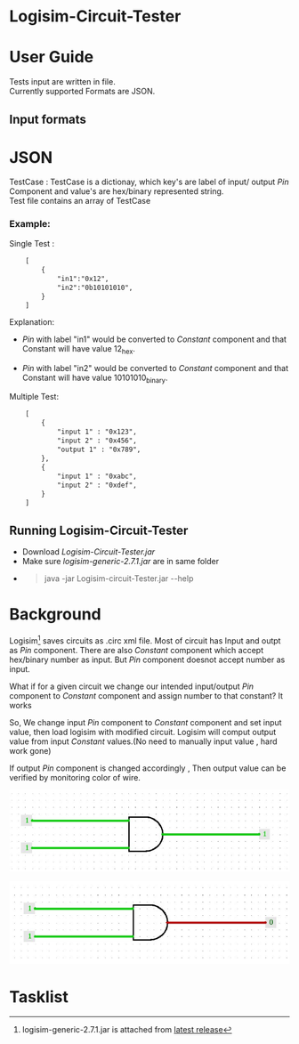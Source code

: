 # Logisim-Circuit-Tester

# User Guide
Tests input are written in file.  
Currently supported Formats are JSON.

## Input formats
# JSON
TestCase
: TestCase is a dictionay, which key's are label of input/	output *Pin* Component and value's are hex/binary represented string.  
Test file contains an array of TestCase

### Example:
Single Test :
```
	[
		{
			"in1":"0x12",
			"in2":"0b10101010",
		}
	]
```
Explanation:
- *Pin* with label "in1" would be converted to *Constant* component and that Constant will have value 12<sub>hex</sub>.

- *Pin* with label "in2" would be converted to *Constant* component and that Constant will have value 10101010<sub>binary</sub>.

Multiple Test:
```
	[
		{
			"input 1" : "0x123",
			"input 2" : "0x456",
			"output 1" : "0x789",
		},
		{
			"input 1" : "0xabc",
			"input 2" : "0xdef",
		}
	]
```
## Running Logisim-Circuit-Tester
- Download *Logisim-Circuit-Tester.jar*  
- Make sure *logisim-generic-2.7.1.jar* are in same folder
- > java -jar Logisim-circuit-Tester.jar --help

# Background

Logisim[^1] saves circuits as .circ xml file. 
Most of circuit has Input and outpt as *Pin* component.
There are also *Constant* component which accept hex/binary number as input. 
But *Pin* component doesnot accept number as input.

What if for a given circuit we change our intended input/output *Pin* component to *Constant* component and assign number to that constant? It works

So, We change input *Pin* component to *Constant* component and set input value, then load logisim with modified circuit. Logisim will comput output value from input *Constant* values.(No need to manually input value , hard work gone)

If output *Pin* component is changed accordingly , Then output value can be verified by monitoring color of wire.

![Output matches with assigned number](Attachment/correct-result.jpg)

![Output does not match with assigned number](Attachment/incorrect-result.jpg)

# Tasklist

[^1]: logisim-generic-2.7.1.jar is attached from [latest release](https://sourceforge.net/projects/circuit/files/2.7.x/2.7.1/)